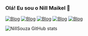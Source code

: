### Olá! Eu sou o Nill Maikel 👋

[![Blog](https://img.shields.io/badge/LinkedIn-0077B5?style=for-the-badge&logo=linkedin&logoColor=white)](https://www.linkedin.com/in/nill-maikel-1580b7179/)
[![Blog](https://img.shields.io/badge/GitHub-100000?style=for-the-badge&logo=github&logoColor=white)](https://github.com/NillSouza)
[![Blog](https://img.shields.io/badge/JavaScript-F7DF1E?style=for-the-badge&logo=javascript&logoColor=black)](https://cubos.academy)
[![Blog](https://img.shields.io/badge/Node.js-43853D?style=for-the-badge&logo=node.js&logoColor=white)](https://cubos.academy)
[![Blog](https://img.shields.io/badge/MySQL-00000F?style=for-the-badge&logo=mysql&logoColor=white)](https://cubos.academy)

![NillSouza GitHub stats](https://github-readme-stats.vercel.app/api?username=NillSouza&show_icons=true&theme=radical)


<!--
**NillSouza/NillSouza** is a ✨ _special_ ✨ repository because its `README.md` (this file) appears on your GitHub profile.

Here are some ideas to get you started:

- 🔭 I’m currently working on ...
- 🌱 I’m currently learning ...
- 👯 I’m looking to collaborate on ...
- 🤔 I’m looking for help with ...
- 💬 Ask me about ...
- 📫 How to reach me: ...
- 😄 Pronouns: ...
- ⚡ Fun fact: ...
-->
